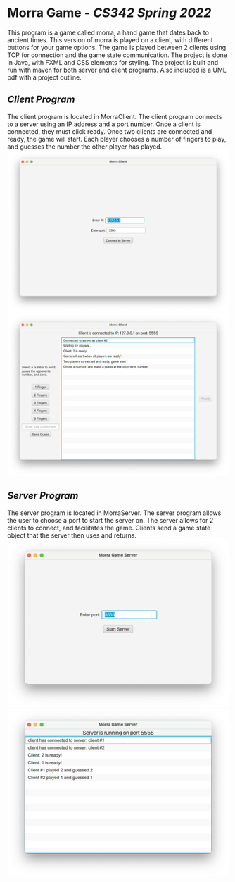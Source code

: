 # Morra Game - _CS342 Spring 2022_

This program is a game called morra, a hand game that dates back to ancient 
times. This version of morra is played on a client, with different buttons for 
your game options. The game is played between 2 clients using TCP for connection
and the game state communication. The project is done in Java, with FXML and
CSS elements for styling. The project is built and run with maven for both server
and client programs. Also included is a UML pdf with a project outline.

## *Client Program*

The client program is located in MorraClient. The client program connects to a
server using an IP address and a port number. Once a client is connected, they
must click ready. Once two clients are connected and ready, the game will start.
Each player chooses a number of fingers to play, and guesses the number the other
player has played.
<img src="/ProjectImages/client1.png" alt="Alt text" title="Optional title">
<img src="/ProjectImages/client2.png" alt="Alt text" title="Optional title">

## *Server Program*

The server program is located in MorraServer. The server program allows the user
to choose a port to start the server on. The server allows for 2 clients to
connect, and facilitates the game. Clients send a game state object that the
server then uses and returns.
<img src="/ProjectImages/server1.png" alt="Alt text" title="Optional title">
<img src="/ProjectImages/server2.png" alt="Alt text" title="Optional title">
